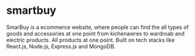 # smartbuy
SmarBuy is a ecommerce website, where people can find the all types of goods and accessories at one point from kichenawres to wardroab and electric products. All products at one point. Built on tech stacks like React.js, Node.js, Express.js and MongoDB.
